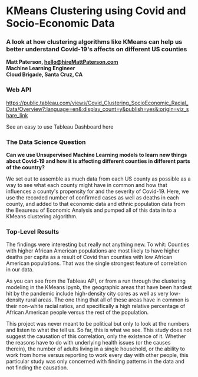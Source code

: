 # KMeans Clustering using Covid and Socio-Economic Data

### A look at how clustering algorithms like KMeans can help us better understand Covid-19's affects on different US counties

**Matt Paterson, hello@hireMattPaterson.com**<br>
**Machine Learning Engineer**<br>
**Cloud Brigade, Santa Cruz, CA**<br>


### Web API

https://public.tableau.com/views/Covid_Clustering_SocioEconomic_Racial_Data/Overview?:language=en&:display_count=y&publish=yes&:origin=viz_share_link

See an easy to use Tableau Dashboard here

### The Data Science Question

**Can we use Unsupervised Machine Learning models to learn new things about Covid-19 and how it is affecting different counties in different parts of the country?**

We set out to assemble as much data from each US county as possible as a way to see what each county might have in common and how that influences a county's propensity for and the severity of Covid-19. Here, we use the recorded number of confirmed cases as well as deaths in each county, and added to that economic data and ethnic population data from the Beaureau of Economic Analysis and pumped all of this data in to a KMeans clustering algorithm.

### Top-Level Results

The findings were interesting but really not anything new. To whit: Counties with higher African American populations are most likely to have higher deaths per capita as a result of Covid than counties with low African American populations. That was the single strongest feature of correlation in our data.

As you can see from the Tableau API, or from a run through the clustering modeling in the KMeans ipynb, the geographic areas that have been hardest hit by the pandemic include high-density city cores as well as very low-density rural areas. The one thing that all of these areas have in common is their non-white racial ratios, and specifically a high relative percentage of African American people versus the rest of the population.

This project was never meant to be political but only to look at the numbers and listen to what the tell us. So far, this is what we see. This study does not suggest the causation of this correlation, only the existence of it. Whether the reasons have to do with underlying health issues (or the causes therein), the number of adults living in a single household, or the ability to work from home versus reporting to work every day with other people, this particular study was only concerned with finding patterns in the data and not finding the causation.
